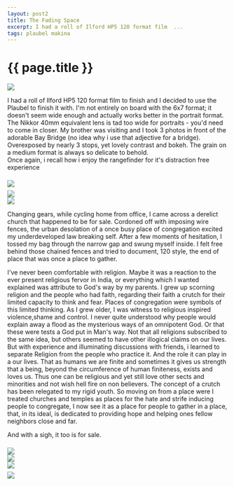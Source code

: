 ```yaml
---
layout: post2
title: The Fading Space
excerpt: I had a roll of Ilford HP5 120 format film  ...
tags: plaubel makina
---
```


<div class="row">
<div class="col-lg-8 col-xs-8 col-xs-offset-2">
<h1> {{ page.title }} </h1>
</div>
</div>

<div class="row" style="margin:0;padding:0;margin-top:0.5em;margin-bottom:0.5em;">
<a><img  class='bannerimg' src="https://docs.google.com/uc?id=0B6d70FmpKIi1TkxtYXZROWhEMTg"></a>
</div>


<div class="row" >
<div class="col-lg-8 col-xs-10 col-lg-offset-2 col-xs-offset-1">

<p>
I had a roll of Ilford HP5 120 format film to finish and I decided to use the
Plaubel to finish it with. I'm not entirely on board with the 6x7 format; it
doesn't seem wide enough and actually works better in the portrait format. The
Nikkor 40mm equivalent lens is tad too wide for portraits - you'd need to come
in closer. My brother was visiting and I took 3 photos in front of the adorable
Bay Bridge (no idea why i use that adjective for a bridge). Overexposed by
nearly 3 stops, yet lovely contrast and bokeh. The grain on a medium format is
always so delicate to behold. 
<br> Once again, i recall how i enjoy the rangefinder for it's distraction free
experience
</p>



<div class="row row-centered">
<div class="col-xs-9 col-centered">
<div id="demo4" class="flex-images" style="padding-top:0.5em;">

<div class="item" data-w="1750" data-h="2102" data-solo="y">
	<div class="img"><a href="https://docs.google.com/uc?id=0B6d70FmpKIi1MUE2d2xIbW12UEE"><img src="{{ site.url }}/images/blank.gif" data-src="https://docs.google.com/uc?id=0B6d70FmpKIi1eEtpM0c5OENTVUU"></a></div>
</div>
</div></div></div>

<script>
$('#demo4').flexImages({ rowHeight:400 , truncate: 0});
</script>


<div class="row row-centered">
<div class="col-xs-12 col-centered">
<div id="demo5" class="flex-images" style="padding-top:0.5em;">

<div class="item" data-w="2102" data-h="1750">
	<div class="img"><a href="https://docs.google.com/uc?id=0B6d70FmpKIi1YU8yTFVOTzJBelk"><img src="{{ site.url }}/images/blank.gif" data-src="https://docs.google.com/uc?id=0B6d70FmpKIi1VXpJbDIzZDlGVzQ"></a></div>
</div>
<div class="item" data-w="2102" data-h="1750" data-sqz="y">
	<div class="img"><a href="https://docs.google.com/uc?id=0B6d70FmpKIi1RnNmbVpRVGRjZFU"><img src="{{ site.url }}/images/blank.gif" data-src="https://docs.google.com/uc?id=0B6d70FmpKIi1Sk1XOGhjQVNsQTg"></a></div>
</div>
</div></div></div>

<script>
$('#demo5').flexImages({ rowHeight:600 , truncate: 0});
</script>




<p> Changing gears, while cycling home from office, I came across a derelict
church that happened to be for sale. Cordoned off with imposing wire fences, the
urban desolation of a once busy place of congregation excited my underdeveloped
law breaking self. After a few moments of hesitation, I tossed my bag through
the narrow gap and swung myself inside. I felt free behind those chained fences
and tried to document, 120 style, the end of place that was once a place to gather.
</p>


<p> I've never been comfortable with religion. Maybe it was a reaction to the
ever present religious fervor in India, or everything which I wanted explained
was attribute to God's way by my parents. I grew up scorning religion and the
people who had faith, regarding their faith a crutch for their limited capacity
to think and fear. Places of congregation were symbols of this limited
thinking. As I grew older, I was witness to religious inspired violence,shame
and control. I never quite understood why people would explain away a flood as
the mysterious ways of an omnipotent God. Or that these were tests a God put
in Man's way. Not that all religions subscribed to the same idea, but others
seemed to have other illogical claims on our lives. But with experience and
illuminating discussions with friends, i learned to separate Religion from the
people who practice it. And the role it can play in a our lives. That as humans
we are finite and sometimes it gives us strength that a being, beyond the
circumference of human finiteness, exists and loves us. Thus one can be
religious and yet still love other sects and minorities and not wish hell fire
on non believers. The concept of a crutch has been relegated to my rigid youth. So
moving on from a place were I treated churches and temples as places for the
hate and strife inducing people to congregate, I now see it as a place for
people to gather in a place, that, in its ideal, is dedicated to providing hope
and helping ones
fellow neighbors close and far.  </p> <p> And  with a sigh, it too is for sale.  </p>



</div> </div>


<div class="row row-centered">
<div class="col-xs-9 col-centered">
<div id="demo6" class="flex-images" style="padding-top:0.5em;">
<div class="item" data-w="2102" data-h="1734" data-solo="y">
	<div class="img"><a href="https://docs.google.com/uc?id=0B6d70FmpKIi1TWlmZktNNFg5ZFU"><img src="{{ site.url }}/images/blank.gif" data-src="https://docs.google.com/uc?id=0B6d70FmpKIi1MkpFdGZONTgwOGM"></a></div>
</div>

<div class="item" data-w="1734" data-h="2102">
	<div class="img"><a href="https://docs.google.com/uc?id=0B6d70FmpKIi1M05tNmhjUGtUcFk"><img src="{{ site.url }}/images/blank.gif" data-src="https://docs.google.com/uc?id=0B6d70FmpKIi1NUlhQmxCUERwdVk"></a></div>
</div>
<div class="item" data-w="1734" data-h="2102" data-sqz="y">
	<div class="img"><a href="https://docs.google.com/uc?id=0B6d70FmpKIi1dVY1eVVseUZMTVE"><img src="{{ site.url }}/images/blank.gif" data-src="https://docs.google.com/uc?id=0B6d70FmpKIi1Y09NWmRzYmhONkk"></a></div>
</div>
<script>
$('#demo6').flexImages({ rowHeight:600 , truncate: 0});
</script>

<div class="row row-centered">
<div class="col-xs-9 col-centered">
<div id="demo7" class="flex-images" style="padding-top:0.5em;">
<div class="item" data-w="1734" data-h="2102">
	<div class="img"><a href="https://docs.google.com/uc?id=0B6d70FmpKIi1TlVNblpScmNvMTA"><img src="{{ site.url }}/images/blank.gif" data-src="https://docs.google.com/uc?id=0B6d70FmpKIi1SVpCVUFpNUdoVmM"></a></div>
</div>
</div></div></div>

<script>
$('#demo7').flexImages({ rowHeight:600 , truncate: 0});
</script>

